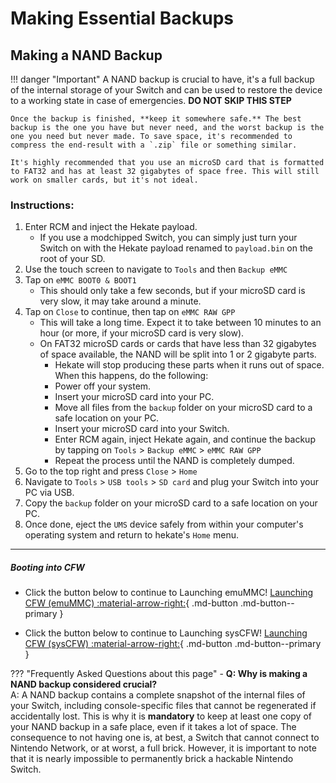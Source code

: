 # Making Essential Backups

## Making a NAND Backup

!!! danger "Important"
	A NAND backup is crucial to have, it's a full backup of the internal storage of your Switch and can be used to restore the device to a working state in case of emergencies. **DO NOT SKIP THIS STEP**

	Once the backup is finished, **keep it somewhere safe.** The best backup is the one you have but never need, and the worst backup is the one you need but never made. To save space, it's recommended to compress the end-result with a `.zip` file or something similar.

	It's highly recommended that you use an microSD card that is formatted to FAT32 and has at least 32 gigabytes of space free. This will still work on smaller cards, but it's not ideal.

### **Instructions:**

1. Enter RCM and inject the Hekate payload.
    - If you use a modchipped Switch, you can simply just turn your Switch on with the Hekate payload renamed to `payload.bin` on the root of your SD.
2. Use the touch screen to navigate to `Tools` and then `Backup eMMC`
3. Tap on `eMMC BOOT0 & BOOT1`
    - This should only take a few seconds, but if your microSD card is very slow, it may take around a minute.
4. Tap on `Close` to continue, then tap on `eMMC RAW GPP`
    - This will take a long time. Expect it to take between 10 minutes to an hour (or more, if your microSD card is very slow).
    - On FAT32 microSD cards or cards that have less than 32 gigabytes of space available, the NAND will be split into 1 or 2 gigabyte parts.
       - Hekate will stop producing these parts when it runs out of space. When this happens, do the following:
       - Power off your system.
       - Insert your microSD card into your PC.
       - Move all files from the `backup` folder on your microSD card to a safe location on your PC.
       - Insert your microSD card into your Switch.
       - Enter RCM again, inject Hekate again, and continue the backup by tapping on `Tools` > `Backup eMMC` > `eMMC RAW GPP`
       - Repeat the process until the NAND is completely dumped.
5. Go to the top right and press `Close` > `Home`
6. Navigate to `Tools` > `USB tools` > `SD card` and plug your Switch into your PC via USB.
7. Copy the `backup` folder on your microSD card to a safe location on your PC.
8. Once done, eject the `UMS` device safely from within your computer's operating system and return to hekate's `Home` menu.

-----

##### **Booting into CFW**

<div class="grid cards" markdown>

-   Click the button below to continue to Launching emuMMC!
    [Launching CFW (emuMMC) :material-arrow-right:](/user_guide/all/launching_cfw/#__tabbed_1_1){ .md-button .md-button--primary }

-   Click the button below to continue to Launching sysCFW!
    [Launching CFW (sysCFW) :material-arrow-right:](/user_guide/all/launching_cfw/#__tabbed_1_2){ .md-button .md-button--primary }

</div>

??? "Frequently Asked Questions about this page"
      - **Q: Why is making a NAND backup considered crucial?** <br>
        A: A NAND backup contains a complete snapshot of the internal files of your Switch, including console-specific files that cannot be regenerated if accidentally lost. This is why it is **mandatory** to keep at least one copy of your NAND backup in a safe place, even if it takes a lot of space. The consequence to not having one is, at best, a Switch that cannot connect to Nintendo Network, or at worst, a full brick. However, it is important to note that it is nearly impossible to permanently brick a hackable Nintendo Switch.
